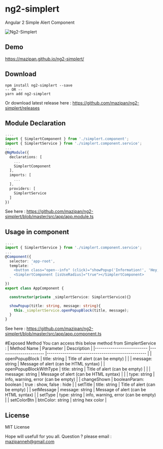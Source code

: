 # ng2-simplert
Angular 2 Simple Alert Component

![Ng2-Simplert](https://raw.githubusercontent.com/mazipan/ng2-simplert/master/screenshoot.PNG)

## Demo
https://mazipan.github.io/ng2-simplert/

## Download
```
npm install ng2-simplert --save
-- OR --
yarn add ng2-simplert
```
Or download latest release here : https://github.com/mazipan/ng2-simplert/releases

## Module Declaration
```typescript
....
import { SimplertComponent } from './simplert.component';
import { SimplertService } from './simplert.component.service';
...
@NgModule({
  declarations: [
    ...
    SimplertComponent
  ],
  imports: [
    ...
  ],
  providers: [
    SimplertService
  ]
})
```
See here : https://github.com/mazipan/ng2-simplert/blob/master/src/app/app.module.ts

## Usage in component
```typescript
....
import { SimplertService } from './simplert.component.service';
...
@Component({
  selector: 'app-root',
  template: `
    <button class="open--info" (click)="showPopup('Information!', 'Hey, I am Opened...')">Open Information Alert</button>
    <SimplertComponent [isUseRadius]="true"></SimplertComponent>
  `
})
export class AppComponent {

  constructor(private _simplertService: SimplertService){}

  showPopup(title: string, message: string){
    this._simplertService.openPopupBlock(title, message);
  }
}
```
See here : https://github.com/mazipan/ng2-simplert/blob/master/src/app/app.component.ts

#Exposed Method
You can access this below method from SimplertService :
| Method Name        	        | Parameter             	| Description                                        	|
|---------------------------	|-----------------------	|---------------------------------------------------	|
| openPopupBlock            	| title: string         	| Title of alert (can be empty)                      	|
|                    	        | message: string  	      | Message of alert (can be HTML syntax)              	|
| openPopupBlockWithType     	| title: string         	| Title of alert (can be empty)                      	|
|                    	        | message: string  	      | Message of alert (can be HTML syntax)              	|
|                    	        | type: string  	        | info, warning, error (can be empty)                	|
| changeShown     	          | booleanParam: boolean  	| true : show, false : hide                          	|
| setTitle     	              | title: string  	        | Title of alert (can be empty)                      	|
| setMessage     	            | message: string  	      | Message of alert (can be HTML syntax)              	|
| setType     	              | type: string  	        | info, warning, error (can be empty)                	|
| setColorBtn     	          | btnColor: string      	| string hex color                                  	|

## License
MIT License


Hope will usefull for you all.
Question ? please email : mazipanneh@gmail.com
